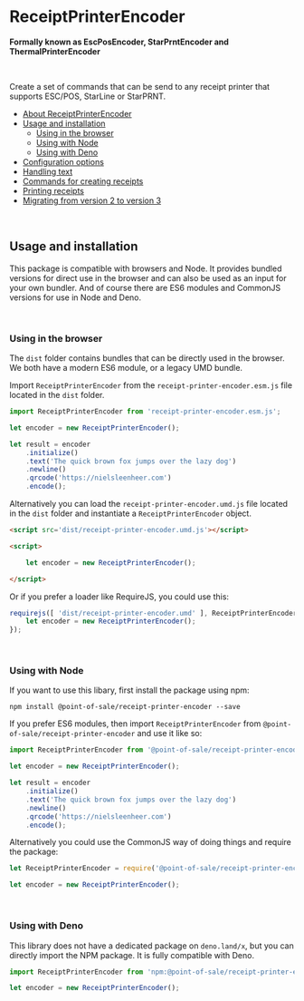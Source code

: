 # ReceiptPrinterEncoder
**Formally known as EscPosEncoder, StarPrntEncoder and ThermalPrinterEncoder**

<br>

Create a set of commands that can be send to any receipt printer that supports ESC/POS, StarLine or StarPRNT.

- [About ReceiptPrinterEncoder](../README.md)
- [Usage and installation](usage.md)
  - [Using in the browser](#direct-use-in-the-browser)
  - [Using with Node](#using-with-node)
  - [Using with Deno](#using-with-deno)
- [Configuration options](configuration.md)
- [Handling text](text.md)
- [Commands for creating receipts](commands.md)
- [Printing receipts](printing.md)
- [Migrating from version 2 to version 3](changes.md)

<br>

## Usage and installation

This package is compatible with browsers and Node. It provides bundled versions for direct use in the browser and can also be used as an input for your own bundler. And of course there are ES6 modules and CommonJS versions for use in Node and Deno.

<br>

### Using in the browser

The `dist` folder contains bundles that can be directly used in the browser. We both have a modern ES6 module, or a legacy UMD bundle.

Import `ReceiptPrinterEncoder` from the `receipt-printer-encoder.esm.js` file located in the `dist` folder.

```js
import ReceiptPrinterEncoder from 'receipt-printer-encoder.esm.js';

let encoder = new ReceiptPrinterEncoder();

let result = encoder
    .initialize()
    .text('The quick brown fox jumps over the lazy dog')
    .newline()
    .qrcode('https://nielsleenheer.com')
    .encode();
```

Alternatively you can load the `receipt-printer-encoder.umd.js` file located in the `dist` folder and instantiate a `ReceiptPrinterEncoder` object. 

```html
<script src='dist/receipt-printer-encoder.umd.js'></script>

<script>

    let encoder = new ReceiptPrinterEncoder();

</script>
```
Or if you prefer a loader like RequireJS, you could use this:

```js
requirejs([ 'dist/receipt-printer-encoder.umd' ], ReceiptPrinterEncoder => {
    let encoder = new ReceiptPrinterEncoder();
});
```

<br>

### Using with Node

If you want to use this libary, first install the package using npm:

    npm install @point-of-sale/receipt-printer-encoder --save

If you prefer ES6 modules, then import `ReceiptPrinterEncoder` from `@point-of-sale/receipt-printer-encoder` and use it like so:

```js
import ReceiptPrinterEncoder from '@point-of-sale/receipt-printer-encoder';

let encoder = new ReceiptPrinterEncoder();

let result = encoder
    .initialize()
    .text('The quick brown fox jumps over the lazy dog')
    .newline()
    .qrcode('https://nielsleenheer.com')
    .encode();
```

Alternatively you could use the CommonJS way of doing things and require the package:

```js
let ReceiptPrinterEncoder = require('@point-of-sale/receipt-printer-encoder');

let encoder = new ReceiptPrinterEncoder();
```

<br>

### Using with Deno

This library does not have a dedicated package on `deno.land/x`, but you can directly import the NPM package. It is fully compatible with Deno.

```js
import ReceiptPrinterEncoder from 'npm:@point-of-sale/receipt-printer-encoder';

let encoder = new ReceiptPrinterEncoder();
```
